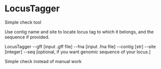 # LocusTagger
Simple check tool

Use contig name and site to locate locus tag to which it belongs, and the sequence if provided.

LocusTagger --gff [input .gff file] --fna [input .fna file] --contig [str] --site [integer] --seq [optional, if you want genomic sequence of your locus.]

Simple check instead of manual work
